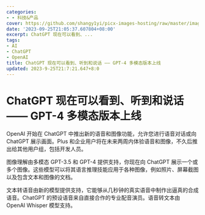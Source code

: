 ```yaml
---
categories:
- - 科技&产品
cover: https://github.com/shangy1yi/picx-images-hosting/raw/master/image.54csam9pom40.png
date: '2023-09-25T21:05:37.607804+08:00'
excerpt: ChatGPT 现在可以看到、...
tags:
- AI
- ChatGPT
- OpenAI
title: ChatGPT 现在可以看到、听到和说话 —— GPT-4 多模态版本上线
updated: 2023-9-25T21:7:21.647+8:0
---
```

# ChatGPT 现在可以看到、听到和说话 —— GPT-4 多模态版本上线

OpenAI 开始在 ChatGPT 中推出新的语音和图像功能，允许您进行语音对话或向 ChatGPT 展示画面。Plus 和企业用户将在未来两周内体验语音和图像，不久后推出给其他用户组，包括开发人员。

图像理解由多模态 GPT-3.5 和 GPT-4 提供支持，你现在向 ChatGPT 展示一个或多个图像。这些模型可以将其语言推理技能应用于各种图像，例如照片、屏幕截图以及包含文本和图像的文档。

文本转语音由新的模型提供支持，它能够从几秒钟的真实语音中制作出逼真的合成语音。ChatGPT 的预设语音来自直接合作的专业配音演员。语音转文本由 OpenAI Whisper 模型支持。
